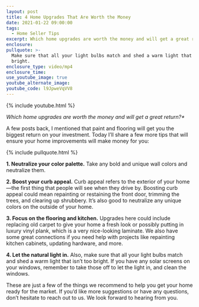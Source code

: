```yaml
---
layout: post
title: 4 Home Upgrades That Are Worth the Money
date: 2021-01-22 09:00:00
tags:
  - Home Seller Tips
excerpt: Which home upgrades are worth the money and will get a great return?
enclosure:
pullquote: >-
  Make sure that all your light bulbs match and shed a warm light that isn’t too
  bright.
enclosure_type: video/mp4
enclosure_time:
use_youtube_image: true
youtube_alternate_image:
youtube_code: l9JpweVqVV8
---
```


{% include youtube.html %}

*Which home upgrades are worth the money and will get a great return?\**

A few posts back, I mentioned that paint and flooring will get you the biggest return on your investment. Today I’ll share a few more tips that will ensure your home improvements will make money for you:

{% include pullquote.html %}

**1\. Neutralize your color palette.** Take any bold and unique wall colors and neutralize them.

**2\. Boost your curb appeal.** Curb appeal refers to the exterior of your home—the first thing that people will see when they drive by. Boosting curb appeal could mean repainting or restaining the front door, trimming the trees, and clearing up shrubbery. It’s also good to neutralize any unique colors on the outside of your home.

**3\. Focus on the flooring and kitchen.** Upgrades here could include replacing old carpet to give your home a fresh look or possibly putting in luxury vinyl plank, which is a very nice-looking laminate. We also have some great connections if you need help with projects like repainting kitchen cabinets, updating hardware, and more.

**4\. Let the natural light in.** Also, make sure that all your light bulbs match and shed a warm light that isn’t too bright. If you have any solar screens on your windows, remember to take those off to let the light in, and clean the windows.

These are just a few of the things we recommend to help you get your home ready for the market. If you’d like more suggestions or have any questions, don’t hesitate to reach out to us. We look forward to hearing from you.
